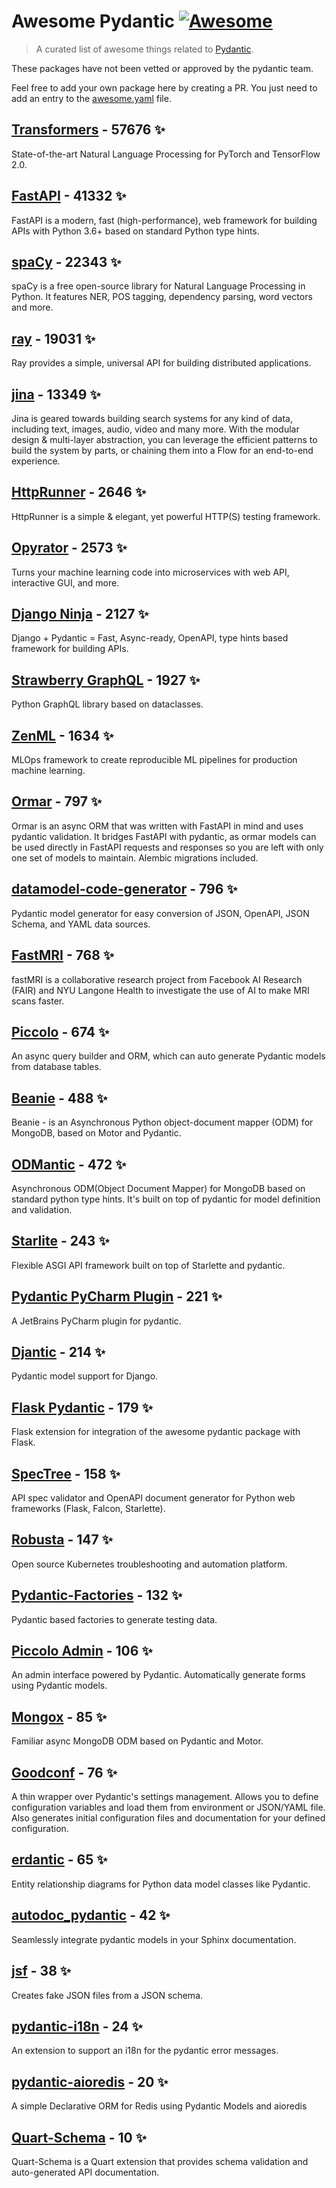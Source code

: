 # Awesome Pydantic [![Awesome](https://awesome.re/badge-flat.svg)](https://github.com/sindresorhus/awesome)

> A curated list of awesome things related to [Pydantic](https://pydantic-docs.helpmanual.io/).

These packages have not been vetted or approved by the pydantic team.

Feel free to add your own package here by creating a PR. You just need to add an entry to the [awesome.yaml](./awesome.yaml) file.


## [Transformers](https://github.com/huggingface/transformers) - 57676 ✨

State-of-the-art Natural Language Processing for PyTorch and TensorFlow 2.0.

## [FastAPI](https://github.com/tiangolo/fastapi) - 41332 ✨

FastAPI is a modern, fast (high-performance), web framework for building APIs with Python 3.6+ based on standard Python type hints.

## [spaCy](https://github.com/explosion/spaCy) - 22343 ✨

spaCy is a free open-source library for Natural Language Processing in Python. It features NER, POS tagging, dependency parsing, word vectors and more.

## [ray](https://github.com/ray-project/ray) - 19031 ✨

Ray provides a simple, universal API for building distributed applications.

## [jina](https://github.com/jina-ai/jina) - 13349 ✨

Jina is geared towards building search systems for any kind of data, including text, images, audio, video and many more. With the modular design & multi-layer abstraction, you can leverage the efficient patterns to build the system by parts, or chaining them into a Flow for an end-to-end experience.

## [HttpRunner](https://github.com/httprunner/httprunner) - 2646 ✨

HttpRunner is a simple & elegant, yet powerful HTTP(S) testing framework.

## [Opyrator](https://github.com/ml-tooling/opyrator) - 2573 ✨

Turns your machine learning code into microservices with web API, interactive GUI, and more.

## [Django Ninja](https://github.com/vitalik/django-ninja) - 2127 ✨

Django + Pydantic = Fast, Async-ready, OpenAPI, type hints based framework for building APIs.

## [Strawberry GraphQL](https://github.com/strawberry-graphql/strawberry) - 1927 ✨

Python GraphQL library based on dataclasses.

## [ZenML](https://github.com/zenml-io/zenml) - 1634 ✨

MLOps framework to create reproducible ML pipelines for production machine learning.

## [Ormar](https://github.com/collerek/ormar) - 797 ✨

Ormar is an async ORM that was written with FastAPI in mind and uses pydantic validation. It bridges FastAPI with pydantic, as ormar models can be used directly in FastAPI requests and responses so you are left with only one set of models to maintain. Alembic migrations included.

## [datamodel-code-generator](https://github.com/koxudaxi/datamodel-code-generator) - 796 ✨

Pydantic model generator for easy conversion of JSON, OpenAPI, JSON Schema, and YAML data sources.

## [FastMRI](https://github.com/facebookresearch/fastMRI) - 768 ✨

fastMRI is a collaborative research project from Facebook AI Research (FAIR) and NYU Langone Health to investigate the use of AI to make MRI scans faster.

## [Piccolo](https://github.com/piccolo-orm/piccolo) - 674 ✨

An async query builder and ORM, which can auto generate Pydantic models from database tables.

## [Beanie](https://github.com/roman-right/beanie) - 488 ✨

Beanie - is an Asynchronous Python object-document mapper (ODM) for MongoDB, based on Motor and Pydantic.

## [ODMantic](https://github.com/art049/odmantic) - 472 ✨

Asynchronous ODM(Object Document Mapper) for MongoDB based on standard python type hints. It's built on top of pydantic for model definition and validation.

## [Starlite](https://github.com/Goldziher/starlite) - 243 ✨

Flexible ASGI API framework built on top of Starlette and pydantic.

## [Pydantic PyCharm Plugin](https://github.com/koxudaxi/pydantic-pycharm-plugin) - 221 ✨

A JetBrains PyCharm plugin for pydantic.

## [Djantic](https://github.com/jordaneremieff/djantic) - 214 ✨

Pydantic model support for Django.

## [Flask Pydantic](https://github.com/bauerji/flask_pydantic) - 179 ✨

Flask extension for integration of the awesome pydantic package with Flask.

## [SpecTree](https://github.com/0b01001001/spectree) - 158 ✨

API spec validator and OpenAPI document generator for Python web frameworks (Flask, Falcon, Starlette).

## [Robusta](https://github.com/robusta-dev/robusta) - 147 ✨

Open source Kubernetes troubleshooting and automation platform.

## [Pydantic-Factories](https://github.com/Goldziher/pydantic-factories) - 132 ✨

Pydantic based factories to generate testing data.

## [Piccolo Admin](https://github.com/piccolo-orm/piccolo_admin) - 106 ✨

An admin interface powered by Pydantic. Automatically generate forms using Pydantic models.

## [Mongox](https://github.com/aminalaee/mongox) - 85 ✨

Familiar async MongoDB ODM based on Pydantic and Motor.

## [Goodconf](https://github.com/lincolnloop/goodconf) - 76 ✨

A thin wrapper over Pydantic's settings management. Allows you to define configuration variables and load them from environment or JSON/YAML file. Also generates initial configuration files and documentation for your defined configuration.

## [erdantic](https://github.com/drivendataorg/erdantic) - 65 ✨

Entity relationship diagrams for Python data model classes like Pydantic.

## [autodoc_pydantic](https://github.com/mansenfranzen/autodoc_pydantic) - 42 ✨

Seamlessly integrate pydantic models in your Sphinx documentation.

## [jsf](https://github.com/ghandic/jsf) - 38 ✨

Creates fake JSON files from a JSON schema.

## [pydantic-i18n](https://github.com/boardpack/pydantic-i18n) - 24 ✨

An extension to support an i18n for the pydantic error messages.

## [pydantic-aioredis](https://github.com/andrewthetechie/pydantic-aioredis) - 20 ✨

A simple Declarative ORM for Redis using Pydantic Models and aioredis

## [Quart-Schema](https://gitlab.com/pgjones/quart-schema) - 10 ✨

Quart-Schema is a Quart extension that provides schema validation and auto-generated API documentation.
